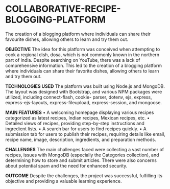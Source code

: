 # COLLABORATIVE-RECIPE-BLOGGING-PLATFORM
 The creation of a blogging platform where individuals can share their favourite dishes, allowing others to learn and try them out.


**OBJECTIVE**
The idea for this platform was conceived when attempting to cook a regional dish, dosa, which is not commonly known in the northern part of India. Despite searching on YouTube, there was a lack of comprehensive information. This led to the creation of a blogging platform where individuals can share their favorite dishes, allowing others to learn and try them out.

**TECHNOLOGIES USED**
The platform was built using Node.js and MongoDB. The layout was designed with Bootstrap, and various NPM packages were utilized, including connect-flash, cookie- parser, dotenv, ejs, express, express-ejs-layouts, express-fileupload, express-session, and mongoose.

**MAIN FEATURES**
• A welcoming homepage displaying various recipes categorized as latest recipes, Indian recipes, Mexican recipes, etc.
• Detailed views of recipes, providing step-by-step instructions and ingredient lists.
• A search bar for users to find recipes quickly.
• A submission tab for users to publish their recipes, requiring details like email,
recipe name, image, description, ingredients, and preparation methods.

**CHALLENGES**
The main challenges faced were collecting a vast number of recipes, issues with MongoDB (especially the Categories collection), and determining how to store and submit articles. There were also concerns about potential spam and the need for enhanced security.

**OUTCOME**
Despite the challenges, the project was successful, fulfilling its objective and providing a valuable learning experience.
